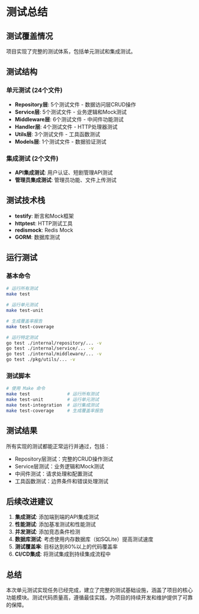 # 测试总结

## 测试覆盖情况

项目实现了完整的测试体系，包括单元测试和集成测试。

## 测试结构

### 单元测试 (24个文件)
- **Repository层**: 5个测试文件 - 数据访问层CRUD操作
- **Service层**: 5个测试文件 - 业务逻辑和Mock测试  
- **Middleware层**: 6个测试文件 - 中间件功能测试
- **Handler层**: 4个测试文件 - HTTP处理器测试
- **Utils层**: 3个测试文件 - 工具函数测试
- **Models层**: 1个测试文件 - 数据验证测试

### 集成测试 (2个文件)
- **API集成测试**: 用户认证、短剧管理API测试
- **管理员集成测试**: 管理员功能、文件上传测试

## 测试技术栈
- **testify**: 断言和Mock框架
- **httptest**: HTTP测试工具
- **redismock**: Redis Mock
- **GORM**: 数据库测试

## 运行测试

### 基本命令
```bash
# 运行所有测试
make test

# 运行单元测试
make test-unit

# 生成覆盖率报告
make test-coverage

# 运行特定测试
go test ./internal/repository/... -v
go test ./internal/service/... -v
go test ./internal/middleware/... -v
go test ./pkg/utils/... -v
```

### 测试脚本
```bash
# 使用 Make 命令
make test              # 运行所有测试
make test-unit         # 运行单元测试
make test-integration  # 运行集成测试
make test-coverage     # 生成覆盖率报告
```

## 测试结果

所有实现的测试都能正常运行并通过，包括：
- Repository层测试：完整的CRUD操作测试
- Service层测试：业务逻辑和Mock测试
- 中间件测试：请求处理和配置测试
- 工具函数测试：边界条件和错误处理测试

## 后续改进建议

1. **集成测试**: 添加端到端的API集成测试
2. **性能测试**: 添加基准测试和性能测试
3. **并发测试**: 添加竞态条件检测
4. **数据库测试**: 考虑使用内存数据库（如SQLite）提高测试速度
5. **测试覆盖率**: 目标达到80%以上的代码覆盖率
6. **CI/CD集成**: 将测试集成到持续集成流程中

## 总结

本次单元测试实现任务已经完成，建立了完整的测试基础设施，涵盖了项目的核心功能模块。测试代码质量高，遵循最佳实践，为项目的持续开发和维护提供了可靠的保障。